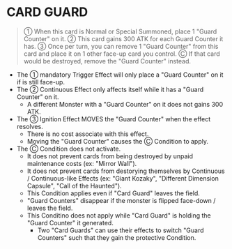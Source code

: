 
# CARD GUARD  
> ① When this card is Normal or Special Summoned, place 1 "Guard Counter" on it. ② This card gains 300 ATK for each Guard Counter it has. ③ Once per turn, you can remove 1 "Guard Counter" from this card and place it on 1 other face-up card you control. Ⓒ If that card would be destroyed, remove the "Guard Counter" instead.

*   The ① mandatory Trigger Effect will only place a "Guard Counter" on it if is still face-up.
*   The ② Continuous Effect only affects itself while it has a "Guard Counter" on it.
    *   A different Monster with a "Guard Counter" on it does not gains 300 ATK.
*   The ③ Ignition Effect MOVES the "Guard Counter" when the effect resolves.
    *   There is no cost associate with this effect.
    *   Moving the "Guard Counter" causes the Ⓒ Condition to apply.
*   The Ⓒ Condition does not activate.
    *   It does not prevent cards from being destroyed by unpaid maintenance costs (ex: "Mirror Wall").
    *   It does not prevent cards from destorying themselves by Continuous / Continuous-like Effects (ex: "Giant Kozaky", "Different Dimension Capsule", "Call of the Haunted").
    *   This Condition applies even if "Card Guard" leaves the field.
    *   "Guard Counters" disappear if the monster is flipped face-down / leaves the field.
    *   This Conditino does not apply while "Card Guard" is holding the "Guard Counter" it generated.
        *   Two "Card Guards" can use their effects to switch "Guard Counters" such that they gain the protective Condition.

  